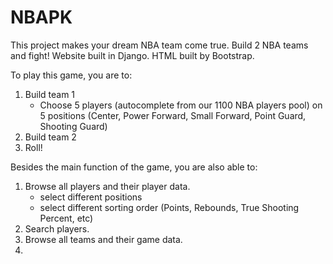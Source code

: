NBAPK
=====

This project makes your dream NBA team come true. Build 2 NBA teams and fight!
Website built in Django.
HTML built by Bootstrap.

To play this game, you are to:
1. Build team 1
   - Choose 5 players (autocomplete from our 1100 NBA players pool) on 5 positions (Center, Power Forward, Small Forward, Point Guard, Shooting Guard)
2. Build team 2
3. Roll!

Besides the main function of the game, you are also able to:
1. Browse all players and their player data.
   - select different positions
   - select different sorting order (Points, Rebounds, True Shooting Percent, etc)
2. Search players.
2. Browse all teams and their game data.
3. 




